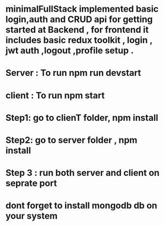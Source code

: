 ﻿# minimalFullStack  implemented basic login,auth and CRUD api for getting started at Backend , for frontend it includes basic redux toolkit , login , jwt auth  ,logout ,profile  setup .

# Server : To run npm run devstart

# client : To run npm start

# Step1: go to clienT folder, npm install
# Step2: go to server folder , npm install

# Step 3 : run both server and client on seprate port
 
# dont forget to install mongodb db on your system 
